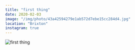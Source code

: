 ```yaml
---
title: "first thing"
date: 2020-02-03
image: "/img/photo/43a42594279e1ab572d7ebe15cc284d4.jpg"
location: "Brixton"
instagram: true
---
```


![first thing](/img/photo/43a42594279e1ab572d7ebe15cc284d4.jpg)
